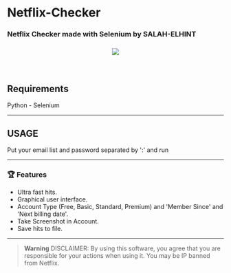 # Netflix-Checker
<h3>Netflix Checker made with Selenium by SALAH-ELHINT<h3/>
<p align="center">
  <img src='https://cdn.discordapp.com/attachments/1021131346627805206/1023008329234141194/unknown.png'/>
</p>

<br>

## Requirements
Python -
Selenium

---------------------------------------

## USAGE
Put your email list and password separated by ':' and run

---------------------------------------

### 🏆 Features 
- Ultra fast hits.
- Graphical user interface.
- Account Type (Free, Basic, Standard, Premium) and 'Member Since' and 'Next billing date'.
- Take Screenshot in Account.
- Save hits to file.

---------------------------------------

> **Warning**
> DISCLAIMER: By using this software, you agree that you are responsible for your actions when using it. You may be IP banned from Netflix.

